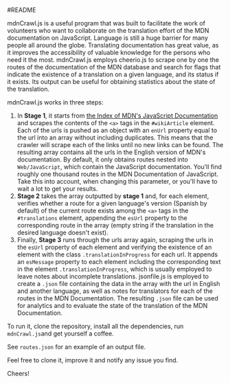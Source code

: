 #README

mdnCrawl.js is a useful program that was built to facilitate the work of volunteers who want to collaborate on the translation effort of the MDN documentation on JavaScript. Language is still a huge barrier for many people all around the globe. Translating documentation has great value, as it improves the accessibility of valuable knowledge for the persons who need it the most.
mdnCrawl.js employs cheerio.js to scrape one by one the routes of the documentation of the MDN database and search for flags that indicate the existence of a translation on a given language, and its status if it exists. Its output can be useful for obtaining statistics about the state of the translation.

mdnCrawl.js works in three steps:

1. In **Stage 1**, it starts from [the Index of MDN's JavaScript Documentation](https://developer.mozilla.org/en/docs/Web/JavaScript) and scrapes the contents of the `<a>` tags in the `#wikiArticle` element. Each of the urls is pushed as an object with an `enUrl` property equal to the url into an array without including duplicates. This means that the crawler will scrape each of the links until no new links can be found. The resulting array contains all the urls in the English version of MDN's documentation. By default, it only obtains routes nested into `Web/JavaScript`, which contain the JavaScript documentation. You'll find roughly one thousand routes in the MDN Documentation of JavaScript. Take this into account, when changing this parameter, or you'll have to wait a lot to get your results.
2. **Stage 2** takes the array outputted by **stage 1** and, for each element, verifies whether a route for a given language's version (Spanish by default) of the current route exists among the `<a>` tags in the `#translations` element, appending the `esUrl` property to the corresponding route in the array (empty string if the translation in the desired language doesn't exist).
3. Finally, **Stage 3** runs through the urls array again, scraping the urls in the `esUrl` property of each element and verifying the existence of an element with the class `.translationInProgress` for each url. It appends an `esMessage` property to each element including the corresponding text in the element `.translationInProgress`, which is usually employed to leave notes about incomplete translations. jsonfile.js is employed to create a `.json` file containing the data in the array with the url in English and another language, as well as notes for translators for each of the routes in the MDN Documentation. The resulting `.json` file can be used for analytics and to evaluate the state of the translation of the MDN Documentation.

To run it, clone the repository, install all the dependencies, run `mdnCrawl.js`and get yourself a coffee.

See `routes.json` for an example of an output file.

Feel free to clone it, improve it and notify any issue you find.

Cheers!
